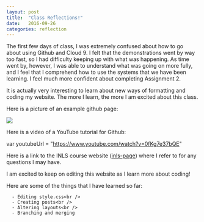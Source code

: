 ```yaml
---
layout: post
title:  "Class Reflections!"
date:   2016-09-26
categories: reflection
---
```

The first few days of class, I was extremely confused about how to go about using Github and Cloud 9. I felt that the demonstrations went by way too fast, so I had difficulty keeping up with what was happening. As time went by, however, I was able to understand what was going on more fully, and I feel that I comprehend how to use the systems that we have been learning. I feel much more confident about completing Assignment 2.

It is actually very interesting to learn about new ways of formatting and coding my website. The more I learn, the more I am excited about this class.

Here is a picture of an example github page:

<img src="http://dille.name/media/2016/03/Repository.png">

Here is a video of a YouTube tutorial for Github:

var youtubeUrl = "https://www.youtube.com/watch?v=0fKg7e37bQE"

Here is a link to the INLS course website ([inls-page]) where I refer to for any questions I may have.

[inls-page]: https://silshack.github.io/inls161fall2016/assignments/assignment2/

I am excited to keep on editing this website as I learn more about coding!

Here are some of the things that I have learned so far:

<p>  <div class="manual-content">

      - Editing style.css<br />
      - Creating posts<br />  
      - Altering layouts<br />
      - Branching and merging
